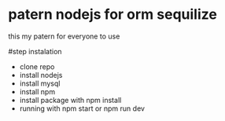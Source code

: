 # patern nodejs for orm sequilize
this my patern for everyone to use 

#step instalation
- clone repo
- install nodejs
- install mysql
- install npm
- install package with npm install
- running with npm start or npm run dev
